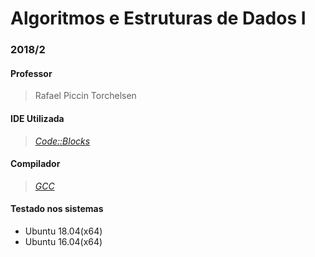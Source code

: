 # Algoritmos e Estruturas de Dados I
### 2018/2
#### Professor
  > Rafael Piccin Torchelsen

#### IDE Utilizada
  > _[Code::Blocks](http://www.codeblocks.org/)_

#### Compilador
  > _[GCC](https://gcc.gnu.org/)_

#### Testado nos sistemas
 * Ubuntu 18.04(x64)
 * Ubuntu 16.04(x64)
